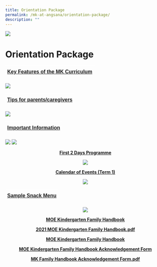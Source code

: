 ```yaml
---
title: Orientation Package
permalink: /mk-at-angsana/orientation-package/
description: ""
---
```

![](/images/MK-Angsana.jpg)


Orientation Package
===================

<style type="text/css">
.tg  {border-collapse:collapse;border-spacing:0;}
.tg td{border-color:black;border-style:solid;border-width:1px;font-family:Arial, sans-serif;font-size:14px;
  overflow:hidden;padding:10px 5px;word-break:normal;}
.tg th{border-color:black;border-style:solid;border-width:1px;font-family:Arial, sans-serif;font-size:14px;
  font-weight:normal;overflow:hidden;padding:10px 5px;word-break:normal;}
.tg .tg-csj1{border-color:#ffffff;font-size:16px;font-weight:bold;text-align:center;text-decoration:underline;vertical-align:top}
</style>
<table class="tg">
<thead>
  <tr>
    <td class="tg-csj1">Key Features of the MK Curriculum</td>
  </tr>
</thead>
</table>

![](/images/OP.png)


<style type="text/css">
.tg  {border-collapse:collapse;border-spacing:0;}
.tg td{border-color:black;border-style:solid;border-width:1px;font-family:Arial, sans-serif;font-size:14px;
  overflow:hidden;padding:10px 5px;word-break:normal;}
.tg th{border-color:black;border-style:solid;border-width:1px;font-family:Arial, sans-serif;font-size:14px;
  font-weight:normal;overflow:hidden;padding:10px 5px;word-break:normal;}
.tg .tg-csj1{border-color:#ffffff;font-size:16px;font-weight:bold;text-align:center;text-decoration:underline;vertical-align:top}
</style>
<table class="tg">
<thead>
  <tr>
    <td class="tg-csj1">Tips for parents/caregivers</td>
  </tr>
</thead>
</table>

![](/images/OP2.png)


<style type="text/css">
.tg  {border-collapse:collapse;border-spacing:0;}
.tg td{border-color:black;border-style:solid;border-width:1px;font-family:Arial, sans-serif;font-size:14px;
  overflow:hidden;padding:10px 5px;word-break:normal;}
.tg th{border-color:black;border-style:solid;border-width:1px;font-family:Arial, sans-serif;font-size:14px;
  font-weight:normal;overflow:hidden;padding:10px 5px;word-break:normal;}
.tg .tg-csj1{border-color:#ffffff;font-size:16px;font-weight:bold;text-align:center;text-decoration:underline;vertical-align:top}
</style>
<table class="tg">
<thead>
  <tr>
    <td class="tg-csj1">Important Information</td></tr></thead></table>
		
![](/images/K1%20Important%20Information.jpg)
![](/images/K2%20Important%20Information.jpg)


<center><b><u> First 2 Days Programme 
	
![](/images/MK@Angsana/K1%20First%202%20Days%20Programme.png)

	
<center><b><u> Calendar of Events (Term 1) 
	
![](/images/MK@Angsana/Calendar%20of%20Events%20(Term%201).png)


<style type="text/css">
.tg  {border-collapse:collapse;border-spacing:0;}
.tg td{border-color:black;border-style:solid;border-width:1px;font-family:Arial, sans-serif;font-size:14px;
  overflow:hidden;padding:10px 5px;word-break:normal;}
.tg th{border-color:black;border-style:solid;border-width:1px;font-family:Arial, sans-serif;font-size:14px;
  font-weight:normal;overflow:hidden;padding:10px 5px;word-break:normal;}
.tg .tg-csj1{border-color:#ffffff;font-size:16px;font-weight:bold;text-align:center;text-decoration:underline;vertical-align:top}
</style>
<table class="tg">
<thead>
  <tr>
    <td class="tg-csj1">Sample Snack Menu</td>
  </tr>
</thead>
</table>

![](/images/OP9.png)

	
	
<u><b>MOE Kindergarten Family Handbook</b></u>

[2021 MOE Kindergarten Family Handbook.pdf](/files/MOE%20Kindergarten%20Family%20Handbook.pdf)

[MOE Kindergarten Family Handbook](/files/2021%20MOE%20Kindergarten%20Family%20Handbook.pdf)

<u><b>MOE Kindergarten Family Handbook Acknowledgement Form</b></u>


[MK Family Handbook Acknowledgement Form.pdf](/files/Acknowledgement%20Form.pdf)